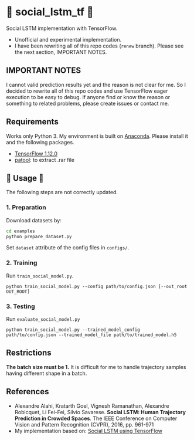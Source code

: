 # :construction: social_lstm_tf :construction:

Social LSTM implementation with TensorFlow.
* Unofficial and experimental implementation.
* I have been rewriting all of this repo codes (`renew` branch). Please see the next section, IMPORTANT NOTES.

## IMPORTANT NOTES

I cannot valid prediction results yet and the reason is not clear for me.
So I decided to rewrite all of this repo codes and use TensorFlow eager execution to be easy to debug.
If anyone find or know the reason or something to related problems, please create issues or contact me.

## Requirements

Works only Python 3. My environment is built on [Anaconda](https://www.anaconda.com/download/). Please install it and the following packages.

* [TensorFlow 1.12.0](https://github.com/tensorflow/tensorflow)
* [patool](https://github.com/wummel/patool): to extract .rar file

## :construction: Usage :construction:

The following steps are not correctly updated.

### 1. Preparation

Download datasets by:
```bash
cd examples
python prepare_dataset.py
```

Set `dataset` attribute of the config files in `configs/`.

### 2. Training

Run `train_social_model.py`.
```
python train_social_model.py --config path/to/config.json [--out_root OUT_ROOT]
```

### 3. Testing

Run `evaluate_social_model.py`
```
python train_social_model.py --trained_model_config path/to/config.json --trained_model_file path/to/trained_model.h5
```

## Restrictions

**The batch size must be 1.** It is difficult for me to handle trajectory samples having different shape in a batch.

## References

* Alexandre Alahi, Kratarth Goel, Vignesh Ramanathan, Alexandre Robicquet, Li Fei-Fei, Silvio Savarese. **Social LSTM: Human Trajectory Prediction in Crowded Spaces**. The IEEE Conference on Computer Vision and Pattern Recognition (CVPR), 2016, pp. 961-971
* My implementation based on: [Social LSTM using TensorFlow](https://github.com/vvanirudh/social-lstm-tf)